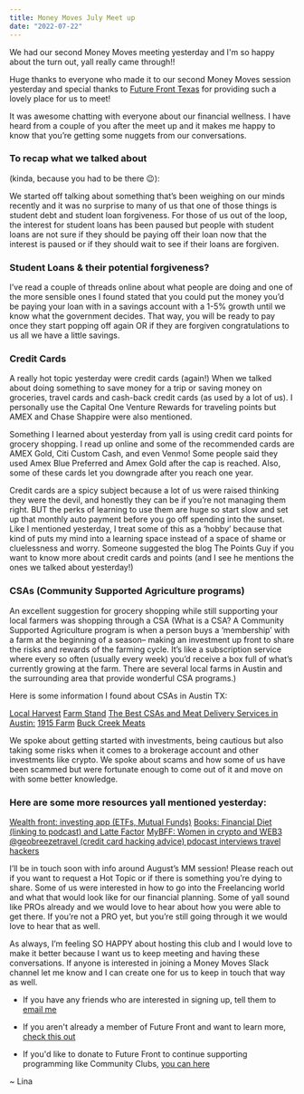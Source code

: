 ```yaml
---
title: Money Moves July Meet up
date: "2022-07-22"
---
```


We had our second Money Moves meeting yesterday and I'm so happy about the turn out, yall really came through!!

Huge thanks to everyone who made it to our second Money Moves session yesterday and special thanks to [Future Front Texas](https://futurefronttexas.org/) for providing such a lovely place for us to meet!

It was awesome chatting with everyone about our financial wellness. I have heard from a couple of you after the meet up and it makes me happy to know that you’re getting some nuggets from our conversations.

### To recap what we talked about

(kinda, because you had to be there 😉):

We started off talking about something that’s been weighing on our minds recently and it was no surprise to many of us that one of those things is student debt and student loan forgiveness. For those of us out of the loop, the interest for student loans has been paused but people with student loans are not sure if they should be paying off their loan now that the interest is paused or if they should wait to see if their loans are forgiven.

### Student Loans & their potential forgiveness?

I’ve read a couple of threads online about what people are doing and one of the more sensible ones I found stated that you could put the money you’d be paying your loan with in a savings account with a 1-5% growth until we know what the government decides. That way, you will be ready to pay once they start popping off again OR if they are forgiven congratulations to us all we have a little savings.

### Credit Cards

A really hot topic yesterday were credit cards (again!) When we talked about doing something to save money for a trip or saving money on groceries, travel cards and cash-back credit cards (as used by a lot of us). I personally use the Capital One Venture Rewards for traveling points but AMEX and Chase Shappire were also mentioned.

Something I learned about yesterday from yall is using credit card points for grocery shopping. I read up online and some of the recommended cards are AMEX Gold, Citi Custom Cash, and even Venmo! Some people said they used Amex Blue Preferred and Amex Gold after the cap is reached. Also, some of these cards let you downgrade after you reach one year.

Credit cards are a spicy subject because a lot of us were raised thinking they were the devil, and honestly they can be if you’re not managing them right. BUT the perks of learning to use them are huge so start slow and set up that monthly auto payment before you go off spending into the sunset. Like I mentioned yesterday, I treat some of this as a ‘hobby’ because that kind of puts my mind into a learning space instead of a space of shame or cluelessness and worry. Someone suggested the blog The Points Guy if you want to know more about credit cards and points (and I see he mentions the ones we talked about yesterday!)

### CSAs (Community Supported Agriculture programs)

An excellent suggestion for grocery shopping while still supporting your local farmers was shopping through a CSA (What is a CSA? A Community Supported Agriculture program is when a person buys a ‘membership’ with a farm at the beginning of a season– making an investment up front to share the risks and rewards of the farming cycle. It’s like a subscription service where every so often (usually every week) you’d receive a box full of what’s currently growing at the farm. There are several local farms in Austin and the surrounding area that provide wonderful CSA programs.)

Here is some information I found about CSAs in Austin TX:

[Local Harvest](https://www.localharvest.org/austin-tx/csa)
[Farm Stand](https://www.nationalfarmstand.com/shop-farmstands-homepage-launch)
[The Best CSAs and Meat Delivery Services in Austin:](https://austin.eater.com/2020/7/2/21307517/best-csas-meat-delivery-services-austin-farms-texas)
[1915 Farm](https://1915farm.com/)
[Buck Creek Meats](https://www.buckcreekmeat.com/)

We spoke about getting started with investments, being cautious but also taking some risks when it comes to a brokerage account and other investments like crypto.
We spoke about scams and how some of us have been scammed but were fortunate enough to come out of it and move on with some better knowledge.

### Here are some more resources yall mentioned yesterday:

[Wealth front: investing app (ETFs, Mutual Funds)](https://www.wealthfront.com/)
[Books: Financial Diet (linking to podcast) and Latte Factor](https://thefinancialdiet.com/)
[MyBFF: Women in crypto and WEB3](https://www.mybff.com/)
[@geobreezetravel (credit card hacking advice) pdocast interviews travel hackers](https://www.instagram.com/geobreezetravel/?hl=en)

I’ll be in touch soon with info around August’s MM session! Please reach out if you want to request a Hot Topic or if there is something you’re dying to share. Some of us were interested in how to go into the Freelancing world and what that would look like for our financial planning. Some of yall sound like PROs already and we would love to hear about how you were able to get there. If you’re not a PRO yet, but you’re still going through it we would love to hear that as well.

As always, I’m feeling SO HAPPY about hosting this club and I would love to make it better because I want us to keep meeting and having these conversations. If anyone is interested in joining a Money Moves Slack channel let me know and I can create one for us to keep in touch that way as well.

- If you have any friends who are interested in signing up, tell them to [email me](muralnomad@gmail.com)

- If you aren't already a member of Future Front and want to learn more, [check this out](https://futurefronttexas.org/membership)

- If you'd like to donate to Future Front to continue supporting programming like Community Clubs, [you can here](https://futurefronttexas.org/donate)

~ Lina
